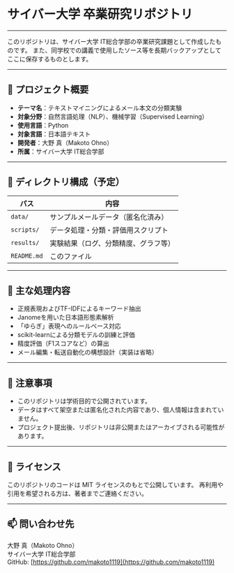# サイバー大学 卒業研究リポジトリ
---

このリポジトリは、サイバー大学 IT総合学部の卒業研究課題として作成したものです。
また、同学校での講義で使用したソース等を長期バックアップとしてここに保存するものとします。

---

## 📝 プロジェクト概要

- **テーマ名**：テキストマイニングによるメール本文の分類実験  
- **対象分野**：自然言語処理（NLP）、機械学習（Supervised Learning）  
- **使用言語**：Python  
- **対象言語**：日本語テキスト  
- **開発者**：大野 真（Makoto Ohno）  
- **所属**：サイバー大学 IT総合学部

---

## 📁 ディレクトリ構成（予定）

| パス | 内容 |
|------|------|
| `data/` | サンプルメールデータ（匿名化済み） |
| `scripts/` | データ処理・分類・評価用スクリプト |
| `results/` | 実験結果（ログ、分類精度、グラフ等） |
| `README.md` | このファイル |

---

## 🔧 主な処理内容

- 正規表現およびTF-IDFによるキーワード抽出
- Janomeを用いた日本語形態素解析
- 「ゆらぎ」表現へのルールベース対応
- scikit-learnによる分類モデルの訓練と評価
- 精度評価（F1スコアなど）の算出
- メール編集・転送自動化の構想設計（実装は省略）

---

## 📌 注意事項

- このリポジトリは学術目的で公開されています。
- データはすべて架空または匿名化された内容であり、個人情報は含まれていません。
- プロジェクト提出後、リポジトリは非公開またはアーカイブされる可能性があります。

---

## 📄 ライセンス

このリポジトリのコードは MIT ライセンスのもとで公開しています。
再利用や引用を希望される方は、著者までご連絡ください。

---

## 📫 問い合わせ先

大野 真（Makoto Ohno）  
サイバー大学 IT総合学部  
GitHub: [https://github.com/makoto1119](https://github.com/makoto1119)

